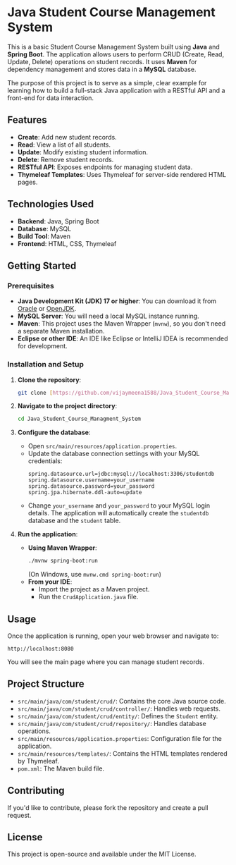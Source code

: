 # Java Student Course Management System

This is a basic Student Course Management System built using **Java** and **Spring Boot**. The application allows users to perform CRUD (Create, Read, Update, Delete) operations on student records. It uses **Maven** for dependency management and stores data in a **MySQL** database.

The purpose of this project is to serve as a simple, clear example for learning how to build a full-stack Java application with a RESTful API and a front-end for data interaction.

## Features

* **Create**: Add new student records.
* **Read**: View a list of all students.
* **Update**: Modify existing student information.
* **Delete**: Remove student records.
* **RESTful API**: Exposes endpoints for managing student data.
* **Thymeleaf Templates**: Uses Thymeleaf for server-side rendered HTML pages.

## Technologies Used

* **Backend**: Java, Spring Boot
* **Database**: MySQL
* **Build Tool**: Maven
* **Frontend**: HTML, CSS, Thymeleaf

## Getting Started

### Prerequisites

* **Java Development Kit (JDK) 17 or higher**: You can download it from [Oracle](https://www.oracle.com/java/technologies/downloads/) or [OpenJDK](https://openjdk.java.net/install/index.html).
* **MySQL Server**: You will need a local MySQL instance running.
* **Maven**: This project uses the Maven Wrapper (`mvnw`), so you don't need a separate Maven installation.
* **Eclipse or other IDE**: An IDE like Eclipse or IntelliJ IDEA is recommended for development.

### Installation and Setup

1.  **Clone the repository**:
    ```bash
    git clone [https://github.com/vijaymeena1588/Java_Student_Course_Managment_System.git](https://github.com/vijaymeena1588/Java_Student_Course_Managment_System.git)
    ```

2.  **Navigate to the project directory**:
    ```bash
    cd Java_Student_Course_Managment_System
    ```

3.  **Configure the database**:
    * Open `src/main/resources/application.properties`.
    * Update the database connection settings with your MySQL credentials:
        ```properties
        spring.datasource.url=jdbc:mysql://localhost:3306/studentdb
        spring.datasource.username=your_username
        spring.datasource.password=your_password
        spring.jpa.hibernate.ddl-auto=update
        ```
    * Change `your_username` and `your_password` to your MySQL login details. The application will automatically create the `studentdb` database and the `student` table.

4.  **Run the application**:
    * **Using Maven Wrapper**:
        ```bash
        ./mvnw spring-boot:run
        ```
        (On Windows, use `mvnw.cmd spring-boot:run`)
    * **From your IDE**:
        * Import the project as a Maven project.
        * Run the `CrudApplication.java` file.

## Usage

Once the application is running, open your web browser and navigate to:

`http://localhost:8080`

You will see the main page where you can manage student records.

## Project Structure

* `src/main/java/com/student/crud/`: Contains the core Java source code.
* `src/main/java/com/student/crud/controller/`: Handles web requests.
* `src/main/java/com/student/crud/entity/`: Defines the `Student` entity.
* `src/main/java/com/student/crud/repository/`: Handles database operations.
* `src/main/resources/application.properties`: Configuration file for the application.
* `src/main/resources/templates/`: Contains the HTML templates rendered by Thymeleaf.
* `pom.xml`: The Maven build file.

## Contributing

If you'd like to contribute, please fork the repository and create a pull request.

## License

This project is open-source and available under the MIT License.
